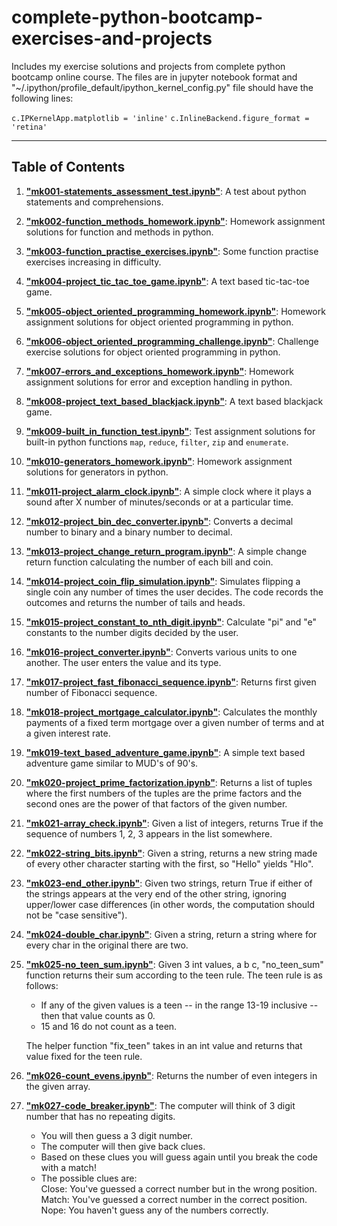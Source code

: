 # complete-python-bootcamp-exercises-and-projects

Includes my exercise solutions and projects from complete python bootcamp online course. The files are in jupyter notebook format and "~/.ipython/profile_default/ipython_kernel_config.py" file should have the following lines:

`c.IPKernelApp.matplotlib = 'inline'`
`c.InlineBackend.figure_format = 'retina'`

---

## Table of Contents

1. **["mk001-statements_assessment_test.ipynb"](https://github.com/karakose77/complete-python-bootcamp-exercises-and-projects/blob/master/mk001-statements_assessment_test.ipynb)**: A test about python statements and comprehensions.
2. **["mk002-function_methods_homework.ipynb"](https://github.com/karakose77/complete-python-bootcamp-exercises-and-projects/blob/master/mk002-function_methods_homework.ipynb)**: Homework assignment solutions for function and methods in python.
3. **["mk003-function_practise_exercises.ipynb"](https://github.com/karakose77/complete-python-bootcamp-exercises-and-projects/blob/master/mk003-function_practise_exercises.ipynb)**: Some function practise exercises increasing in difficulty.
4. **["mk004-project_tic_tac_toe_game.ipynb"](https://github.com/karakose77/complete-python-bootcamp-exercises-and-projects/blob/master/mk004-project_tic_tac_toe_game.ipynb)**: A text based tic-tac-toe game.
5. **["mk005-object_oriented_programming_homework.ipynb"](https://github.com/karakose77/complete-python-bootcamp-exercises-and-projects/blob/master/mk005-object_oriented_programming_homework.ipynb)**: Homework assignment solutions for object oriented programming in python.
6. **["mk006-object_oriented_programming_challenge.ipynb"](https://github.com/karakose77/complete-python-bootcamp-exercises-and-projects/blob/master/mk006-object_oriented_programming_challenge.ipynb)**: Challenge exercise solutions for object oriented programming in python.
7. **["mk007-errors_and_exceptions_homework.ipynb"](https://github.com/karakose77/complete-python-bootcamp-exercises-and-projects/blob/master/mk007-errors_and_exceptions_homework.ipynb)**: Homework assignment solutions for error and exception handling in python.
8. **["mk008-project_text_based_blackjack.ipynb"](https://github.com/karakose77/complete-python-bootcamp-exercises-and-projects/blob/master/mk008-project_text_based_blackjack.ipynb)**: A text based blackjack game.
9. **["mk009-built_in_function_test.ipynb"](https://github.com/karakose77/complete-python-bootcamp-exercises-and-projects/blob/master/mk009-built_in_function_test.ipynb)**: Test assignment solutions for built-in python functions `map`, `reduce`, `filter`, `zip` and `enumerate`.
10. **["mk010-generators_homework.ipynb"](https://github.com/karakose77/complete-python-bootcamp-exercises-and-projects/blob/master/mk010-generators_homework.ipynb)**: Homework assignment solutions for generators in python.
11. **["mk011-project_alarm_clock.ipynb"](https://github.com/karakose77/complete-python-bootcamp-exercises-and-projects/blob/master/mk011-project_alarm_clock.ipynb)**: A simple clock where it plays a sound after X number of minutes/seconds or at a particular time.
12. **["mk012-project_bin_dec_converter.ipynb"](https://github.com/karakose77/complete-python-bootcamp-exercises-and-projects/blob/master/mk012-project_bin_dec_converter.ipynb)**: Converts a decimal number to binary and a binary number to decimal.
13. **["mk013-project_change_return_program.ipynb"](https://github.com/karakose77/complete-python-bootcamp-exercises-and-projects/blob/master/mk013-project_change_return_program.ipynb)**: A simple change return function calculating the number of each bill and coin.
14. **["mk014-project_coin_flip_simulation.ipynb"](https://github.com/karakose77/complete-python-bootcamp-exercises-and-projects/blob/master/mk014-project_coin_flip_simulation.ipynb)**: Simulates flipping a single coin any number of times the user decides. The code records the outcomes and returns the number of tails and heads.
15. **["mk015-project_constant_to_nth_digit.ipynb"](https://github.com/karakose77/complete-python-bootcamp-exercises-and-projects/blob/master/mk015-project_constant_to_nth_digit.ipynb)**: Calculate "pi" and "e" constants to the number digits decided by the user.
16. **["mk016-project_converter.ipynb"](https://github.com/karakose77/complete-python-bootcamp-exercises-and-projects/blob/master/mk016-project_converter.ipynb)**: Converts various units to one another. The user enters the value and its type.
17. **["mk017-project_fast_fibonacci_sequence.ipynb"](https://github.com/karakose77/complete-python-bootcamp-exercises-and-projects/blob/master/mk017-project_fast_fibonacci_sequence.ipynb)**: Returns first given number of Fibonacci sequence.
18. **["mk018-project_mortgage_calculator.ipynb"](https://github.com/karakose77/complete-python-bootcamp-exercises-and-projects/blob/master/mk018-project_mortgage_calculator.ipynb)**: Calculates the monthly payments of a fixed term mortgage over a given number of terms and at a given interest rate.
19. **["mk019-text_based_adventure_game.ipynb"](https://github.com/karakose77/complete-python-bootcamp-exercises-and-projects/blob/master/mk019-text_based_adventure_game.ipynb)**: A simple text based adventure game similar to MUD's of 90's.
20. **["mk020-project_prime_factorization.ipynb"](https://github.com/karakose77/complete-python-bootcamp-exercises-and-projects/blob/master/mk020-project_prime_factorization.ipynb)**: Returns a list of tuples where the first numbers of the tuples are the prime factors and the second ones are the power of that factors of the given number.
21. **["mk021-array_check.ipynb"](https://github.com/karakose77/complete-python-bootcamp-exercises-and-projects/blob/master/mk021-array_check.ipynb)**: Given a list of integers, returns True if the sequence of numbers 1, 2, 3 appears in the list somewhere.
22. **["mk022-string_bits.ipynb"](https://github.com/karakose77/complete-python-bootcamp-exercises-and-projects/blob/master/mk022-string_bits.ipynb)**: Given a string, returns a new string made of every other character starting with the first, so "Hello" yields "Hlo".
23. **["mk023-end_other.ipynb"](https://github.com/karakose77/complete-python-bootcamp-exercises-and-projects/blob/master/mk023-end_other.ipynb)**: Given two strings, return True if either of the strings appears at the very end of the other string, ignoring upper/lower case differences (in other words, the computation should not be "case sensitive").
24. **["mk024-double_char.ipynb"](https://github.com/karakose77/complete-python-bootcamp-exercises-and-projects/blob/master/mk024-double_char.ipynb)**: Given a string, return a string where for every char in the original there are two.
25. **["mk025-no_teen_sum.ipynb"](https://github.com/karakose77/complete-python-bootcamp-exercises-and-projects/blob/master/mk025-no_teen_sum.ipynb)**: Given 3 int values, a b c, "no_teen_sum" function returns their sum according to the teen rule. The teen rule is as follows:
    * If any of the given values is a teen -- in the range 13-19 inclusive -- then that value counts as 0.  
    * 15 and 16 do not count as a teen.

    The helper function "fix_teen" takes in an int value and returns that value fixed for the teen rule.
26. **["mk026-count_evens.ipynb"](https://github.com/karakose77/complete-python-bootcamp-exercises-and-projects/blob/master/mk026-count_evens.ipynb)**: Returns the number of even integers in the given array.
27. **["mk027-code_breaker.ipynb"](https://github.com/karakose77/complete-python-bootcamp-exercises-and-projects/blob/master/mk027-code_breaker.ipynb)**: The computer will think of 3 digit number that has no repeating digits.

    * You will then guess a 3 digit number.
    * The computer will then give back clues.
    * Based on these clues you will guess again until you break the code with a match!
    * The possible clues are:        
        Close: You've guessed a correct number but in the wrong position.  
        Match: You've guessed a correct number in the correct position.  
        Nope: You haven't guess any of the numbers correctly.  